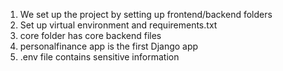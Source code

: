 1. We set up the project by setting up frontend/backend folders
2. Set up virtual environment and requirements.txt
3. core folder has core backend files
4. personalfinance app is the first Django app
5. .env file contains sensitive information